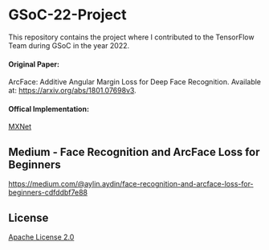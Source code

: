 # GSoC-22-Project
This repository contains the project where I contributed to the TensorFlow Team during GSoC in the year 2022.

#### Original Paper:
ArcFace: Additive Angular Margin Loss for Deep Face Recognition. Available at: <https://arxiv.org/abs/1801.07698v3>.

#### Offical Implementation: 
[MXNet](https://github.com/deepinsight/insightface)

## Medium - Face Recognition and ArcFace Loss for Beginners
https://medium.com/@aylin.aydin/face-recognition-and-arcface-loss-for-beginners-cdfddbf7e88

## License
[Apache License 2.0](https://www.apache.org/licenses/LICENSE-2.0)
